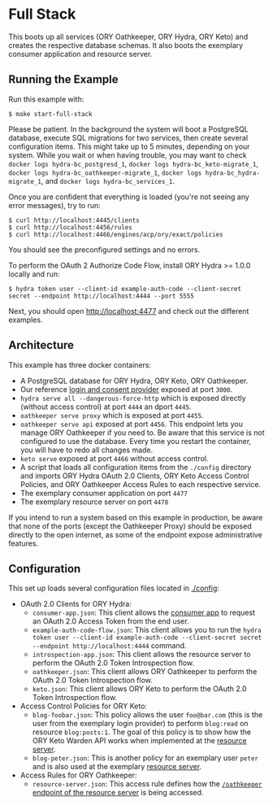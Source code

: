 # Full Stack

This boots up all services (ORY Oathkeeper, ORY Hydra, ORY Keto) and creates the respective database schemas. It also
boots the exemplary consumer application and resource server.

## Running the Example

Run this example with:

```
$ make start-full-stack
```

Please be patient. In the background the system will boot a PostgreSQL database, execute SQL migrations for two services, then create
several configuration items. This might take up to 5 minutes, depending on your system. While you wait or when having trouble, you may want
to check `docker logs hydra-bc_postgresd_1`, `docker logs hydra-bc_keto-migrate_1`, `docker logs hydra-bc_oathkeeper-migrate_1`, `docker logs hydra-bc_hydra-migrate_1`,
and `docker logs hydra-bc_services_1`.

Once you are confident that everything is loaded (you're not seeing any error messages), try to run:

```
$ curl http://localhost:4445/clients
$ curl http://localhost:4456/rules
$ curl http://localhost:4466/engines/acp/ory/exact/policies
```

You should see the preconfigured settings and no errors.

To perform the OAuth 2 Authorize Code Flow, install ORY Hydra >= 1.0.0 locally and run:

```
$ hydra token user --client-id example-auth-code --client-secret secret --endpoint http://localhost:4444 --port 5555
```

Next, you should open [http://localhost:4477](http://localhost:4477) and check out the different examples.

## Architecture

This example has three docker containers:

* A PostgreSQL database for ORY Hydra, ORY Keto, ORY Oathkeeper.
* Our reference [login and consent provider](https://github.com/ory/hydra-login-consent-node) exposed at port `3000`.
* `hydra serve all --dangerous-force-http` which is exposed directly (without access control) at port `4444` an dport `4445`.
* `oathkeeper serve proxy` which is exposed at port `4455`.
* `oathkeeper serve api` exposed at port `4456`. This endpoint lets you manage ORY Oathkeeper if you need to. Be aware
  that this service is not configured to use the database. Every time you restart the container, you will have to redo
  all changes made.
* `keto serve` exposed at port `4466` without access control.
* A script that loads all configuration items from the `./config` directory and imports ORY Hydra OAuth 2.0 Clients, ORY Keto Access Control Policies, and
  ORY Oathkeeper Access Rules to each respective service.
* The exemplary consumer application on port `4477`
* The exemplary resource server on port `4478`

If you intend to run a system based on this example in production, be aware that none of the ports (except the Oathkeeper Proxy)
should be exposed directly to the open internet, as some of the endpoint expose administrative features.

## Configuration

This set up loads several configuration files located in [./config](./config):

* OAuth 2.0 Clients for ORY Hydra:
  * `consumer-app.json`: This client allows the [consumer app](../apps/consumer) to request an OAuth 2.0 Access Token
  from the end user.
  * `example-auth-code-flow.json`: This client allows you to run the `hydra token user --client-id example-auth-code --client-secret secret --endpoint http://localhost:4444` command.
  * `introspection-app.json`: This client allows the resource server to perform the OAuth 2.0 Token Introspection flow.
  * `oathkeeper.json`: This client allows ORY Oathkeeper to perform the OAuth 2.0 Token Introspection flow.
  * `keto.json`: This client allows ORY Keto to perform the OAuth 2.0 Token Introspection flow.
* Access Control Policies for ORY Keto:
  * `blog-foobar.json`: This policy allows the user `foo@bar.com` (this is the user from the exemplary login provider) to
  perform `blog:read` on resource `blog:posts:1`. The goal of this policy is to show how the ORY Keto Warden API works
  when implemented at the [resource server](../apps/resource-server).
  * `blog-peter.json`: This is another policy for an exemplary user `peter` and is also used at the exemplary [resource server](../apps/resource-server).
* Access Rules for ORY Oathkeeper:
  * `resource-server.json`: This access rule defines how the [`/oathkeeper` endpoint of the resource server](../apps/resource-server/routes/oathkeeper.js)
  is being accessed.
